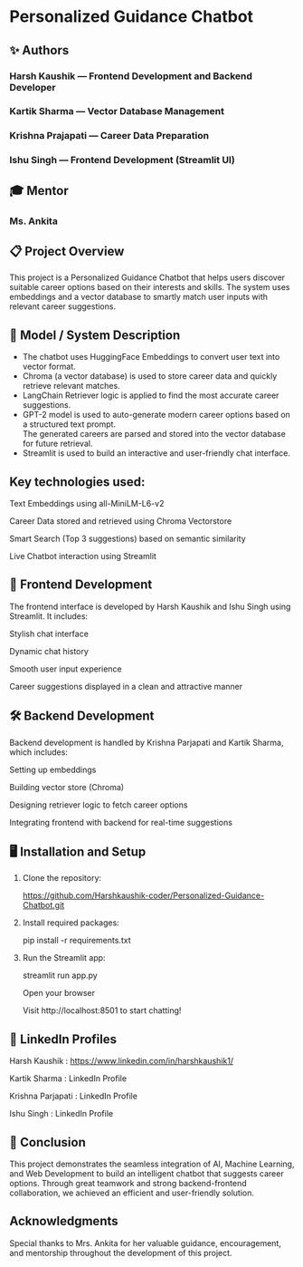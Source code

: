 # Personalized Guidance Chatbot 

## ✨ Authors
### Harsh Kaushik —  Frontend Development and Backend Developer
### Kartik Sharma  — Vector Database Management  
### Krishna Prajapati — Career Data Preparation 
### Ishu Singh — Frontend Development (Streamlit UI)

## 🎓 Mentor
### Ms. Ankita

## 📋 Project Overview
This project is a Personalized Guidance Chatbot that helps users discover suitable career options based on their interests and skills.
The system uses embeddings and a vector database to smartly match user inputs with relevant career suggestions.

## 🧠 Model / System Description
- The chatbot uses HuggingFace Embeddings to convert user text into vector format.
- Chroma (a vector database) is used to store career data and quickly retrieve relevant matches.
- LangChain Retriever logic is applied to find the most accurate career suggestions.
- GPT-2 model is used to auto-generate modern career options based on a structured text prompt.  
  The generated careers are parsed and stored into the vector database for future retrieval.
- Streamlit is used to build an interactive and user-friendly chat interface.


## Key technologies used:

Text Embeddings using all-MiniLM-L6-v2

Career Data stored and retrieved using Chroma Vectorstore

Smart Search (Top 3 suggestions) based on semantic similarity

Live Chatbot interaction using Streamlit

## 🎨 Frontend Development
The frontend interface is developed by Harsh Kaushik and Ishu Singh using Streamlit.
It includes:

Stylish chat interface

Dynamic chat history

Smooth user input experience

Career suggestions displayed in a clean and attractive manner

## 🛠 Backend Development
Backend development is handled by Krishna Parjapati and Kartik Sharma, which includes:

Setting up embeddings

Building vector store (Chroma)

Designing retriever logic to fetch career options

Integrating frontend with backend for real-time suggestions

## 🖥 Installation and Setup 

1. Clone the repository:

   https://github.com/Harshkaushik-coder/Personalized-Guidance-Chatbot.git

2. Install required packages:
   
   pip install -r requirements.txt

3. Run the Streamlit app:

   streamlit run app.py

   Open your browser

   Visit http://localhost:8501 to start chatting!

## 🔗 LinkedIn Profiles

Harsh Kaushik : https://www.linkedin.com/in/harshkaushik1/

Kartik Sharma : LinkedIn Profile

Krishna Parjapati : LinkedIn Profile

Ishu Singh : LinkedIn Profile

## 📢 Conclusion
This project demonstrates the seamless integration of AI, Machine Learning, and Web Development to build an intelligent chatbot that suggests career options.
Through great teamwork and strong backend-frontend collaboration, we achieved an efficient and user-friendly solution.

## Acknowledgments
Special thanks to Mrs. Ankita for her valuable guidance, encouragement, and mentorship throughout the development of this project.
